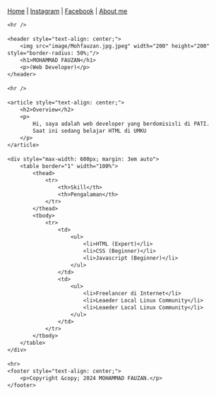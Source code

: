 <!DOCTYPE html>
<html lang="en">

<head>
    <meta charset="UTF-8">
    <meta name="viewport" content="width=device-width, initial-scale=1.0">
    <title>MOHAMMAD FAUZAN Personal Website</title>
</head>

<body>
    <nav>
        <a href="index.html">Home</a> |
        <a href="cv-dian.pdf">Instagram</a> |
        <a href="contact.html">Facebook</a> |
        <a href="about.html">About me</a>
    </nav>

    <hr />

    <header style="text-align: center;">
        <img src="image/Mohfauzan.jpg.jpeg" width="200" height="200" style="border-radius: 50%;"/>
        <h1>MOHAMMAD FAUZAN</h1>
        <p>(Web Developer)</p>
    </header>

    <hr />

    <article style="text-align: center;">
        <h2>Overview</h2>
        <p>
            Hi, saya adalah web developer yang berdomisisli di PATI.
            Saat ini sedang belajar HTML di UMKU
        </p>
    </article>

    <div style="max-width: 600px; margin: 3em auto">
        <table border="1" width="100%">
            <thead>
                <tr>
                    <th>Skill</th>
                    <th>Pengalaman</th>
                </tr>
            </thead>
            <tbody>
                <tr>
                    <td>
                        <ul>
                            <li>HTML (Expert)</li>
                            <li>CSS (Beginner)</li>
                            <li>Javascript (Beginner)</li>
                        </ul>
                    </td>
                    <td>
                        <ul>
                            <li>Freelancer di Internet</li>
                            <li>Leaeder Local Linux Community</li>
                            <li>Leaeder Local Linux Community</li>
                        </ul>
                    </td>
                </tr>
            </tbody>
        </table>
    </div>

    <hr>
    <footer style="text-align: center;">
        <p>Copyright &copy; 2024 MOHAMMAD FAUZAN.</p>
    </footer>
</body>
</html>
